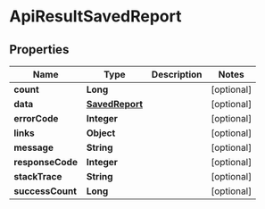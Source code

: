 
# ApiResultSavedReport

## Properties
Name | Type | Description | Notes
------------ | ------------- | ------------- | -------------
**count** | **Long** |  |  [optional]
**data** | [**SavedReport**](SavedReport.md) |  |  [optional]
**errorCode** | **Integer** |  |  [optional]
**links** | **Object** |  |  [optional]
**message** | **String** |  |  [optional]
**responseCode** | **Integer** |  |  [optional]
**stackTrace** | **String** |  |  [optional]
**successCount** | **Long** |  |  [optional]



